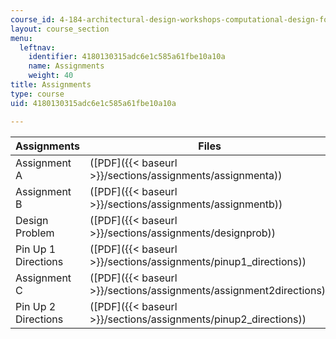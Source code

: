 ```yaml
---
course_id: 4-184-architectural-design-workshops-computational-design-for-housing-spring-2002
layout: course_section
menu:
  leftnav:
    identifier: 4180130315adc6e1c585a61fbe10a10a
    name: Assignments
    weight: 40
title: Assignments
type: course
uid: 4180130315adc6e1c585a61fbe10a10a

---
```


| Assignments | Files |
| --- | --- |
| Assignment A | ([PDF]({{< baseurl >}}/sections/assignments/assignmenta)) |
| Assignment B | ([PDF]({{< baseurl >}}/sections/assignments/assignmentb)) |
| Design Problem | ([PDF]({{< baseurl >}}/sections/assignments/designprob)) |
| Pin Up 1 Directions | ([PDF]({{< baseurl >}}/sections/assignments/pinup1_directions)) |
| Assignment C | ([PDF]({{< baseurl >}}/sections/assignments/assignment2directions)) |
| Pin Up 2 Directions | ([PDF]({{< baseurl >}}/sections/assignments/pinup2_directions))